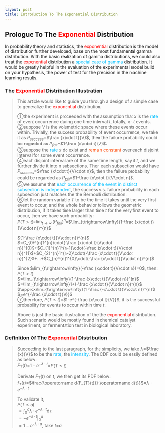```yaml
---
layout: post
title: Introduction To The Exponential Distribution
---
```


## Prologue To The <font color="Red">Exponential</font> Distribution
<p class="message">
In probability theory and statistics, the <font color="Red">exponential</font> distribution is the model of distribution further developed, base on the most fundamental gamma distribution.  
With the basic realization of gamma distributions, we could also treat the <font color="Red">exponential</font> distribution a <font color="DeepSkyBlue">special case of gamma</font> distribution.  
It would be greatly helpful in the evaluation of the experimental model build on your hypothesis, the power of test for the precision in the machine learning results.   
</p>

### The <font color="Red">Exponential</font> Distribution Illustration
>This article would like to guide you through a design of a simple case to generalize the <font color="Red">exponential</font> distribution.  
>
>&#10112;the experiment is proceeded with the assumption that $x$ is the <font color="DeepSkyBlue">rate</font> of event occurrence during one time interval $t$, totally, $x\cdot t$ events.  
>&#10113;suppose $V$ is the volumetric space where these events occur within.  Trivially, the success probability of event occurrence, we take it as $P_{success}$=$\frac {x\cdot t}{V}$, then the failure probability could be regarded as $P_{fail}$=$1-\frac {x\cdot t}{V}$.  
>&#10114;suppose the <font color="DeepSkyBlue">rate</font> $x$ do exist and <font color="OrangeRed">remain constant</font> over each disjoint interval for some event occurrence.  
>&#10115;each disjoint interval are of the same time length, say it $t$, and we further divide it into n subsections.  Then each subsection would have $P_{success}$=$\frac {x\cdot t}{V\cdot n}$, then the failure probability could be regarded as $P_{fail}$=$1-\frac {x\cdot t}{V\cdot n}$.  
>&#10116;we assume that <font color="DeepSkyBlue">each occurrence of the event in distinct subsection is independent</font>, the success v.s. failure probability in each subsection just matches the the Bernoulli distribution.  
>&#10117;let the random variable $T$ to be the time it takes until the very first event to occur, and the whole behavior follows the geometric distribution, if it takes time larger than time $t$ for the very first event to occur, then we have such probability:  
>$P(T>t)$=$\lim_{t\rightarrow\infty}(P_{fail})^{n}$=$\lim_{t\rightarrow\infty}(1-\frac {x\cdot t}{V\cdot n})^{n}$  
>
>$(1-\frac {x\cdot t}{V\cdot n})^{n}$  
>$=C_{0}^{n}1^{n}\cdot(-\frac {x\cdot t}{V\cdot n})^{0}$+$C_{1}^{n}1^{n-1}\cdot(-\frac {x\cdot t}{V\cdot n})^{1}$+$C_{2}^{n}1^{n-2}\cdot(-\frac {x\cdot t}{V\cdot n})^{2}$+...+$C_{n}^{n}1^{0}\cdot(-\frac {x\cdot t}{V\cdot n})^{n}$  
>
>Since $\lim_{t\rightarrow\infty}(-\frac {x\cdot t}{V\cdot n})=0$, then:  
>$P(T>t)$  
>$=\lim_{t\rightarrow\infty}(1-\frac {x\cdot t}{V\cdot n})^{n}$  
>$=\lim_{t\rightarrow\infty}1+(-\frac {x\cdot t}{V\cdot n})^{n}$  
>$\approx\lim_{t\rightarrow\infty}(1+\frac {-x\cdot t}{V\cdot n})^{n}$  
>$=e^{-\frac {x\cdot t}{V}}$  
>&#10118;therefore, $P(T\le t)$=$1-e^{-\frac {x\cdot t}{V}}$, it is the successful probability for events to occur within time $t$.  
>
>Above is just the basic illustration of the the <font color="Red">exponential</font> distribution.  Such scenario would be mostly found in chemical catalyst experiment, or fermentation test in biological laboratory.  

### Definition Of The <font color="Red">Exponential</font> Distribution
>Succeeding to the last paragraph, for the simplicity, we take $\lambda$=$\frac {x}{V}$ to be the <font color="DeepSkyBlue">rate</font>, the <font color="DeepSkyBlue">intensity</font>.  The CDF could be easily defined as below:  
>$F_{T}(t)$=$1-e^{-\lambda\cdot t}$=$P(T\le t)$  
>
>Derivate $F_{T}(t)$ on $t$, we then get its PDF below:  
>$f_{T}(t)$=$\frac{\operatorname d{F_{T}(t)}}{\operatorname d{t}}$=$\lambda\cdot e^{-\lambda\cdot t}$  
>
>To validate it,  
>$P(T\le a)$  
>$=\int_{0}^{a}\lambda\cdot e^{-\lambda\cdot t}\operatorname dt$  
>$=-e^{-\lambda\cdot t}\vert_{0}^{a}$  
>$=1-e^{-\lambda\cdot a}$, take $t$=$a$  

<!-- Γ -->
<!-- \frac{\Gamma(k + n)}{\Gamma(n)} \frac{1}{r^k}  -->
<!-- \mbox{\large$\vert$}\nolimits_0^\infty -->
<!-- \vert_0^\infty -->
<!-- &prime; ′ -->
<!-- &Prime; ″ -->
<!-- \overline{X_n} -->
<!-- \frac{{\overline {X_n}}-\mu}{S/\sqrt n} -->
<!-- \lim_{t\rightarrow\infty} -->

<!-- Notes -->
<!-- <font color="OrangeRed">items, verb, to make it the focus</font> -->
<!-- <font color="Red">KKT</font> -->
<!-- <font color="Red">SMO heuristics</font> -->
<!-- <font color="Red">F</font> distribution -->
<!-- <font color="Red">t</font> distribution -->
<!-- <font color="DeepSkyBlue">suggested item, soft item</font> -->
<!-- <font color="RoyalBlue">old alpha</font> -->
<!-- <font color="Green">new alpha</font> -->

<!-- <font color="DeepPink">positive conclusion, finding</font> -->
<!-- <font color="RosyBrown">negative conclusion, finding</font> -->

<!-- <font color="#00ADAD">policy</font> -->
<!-- <font color="#6100A8">full observable</font> -->
<!-- <font color="#FFAC12">partial observable</font> -->
<!-- <font color="#EB00EB">stochastic</font> -->
<!-- <font color="#8400E6">state transition</font> -->
<!-- <font color="#D600D6">discount factor gamma $\gamma$</font> -->
<!-- <font color="#D600D6">$V(S)$</font> -->
<!-- <font color="#9300FF">immediate reward R(S)</font> -->

<!-- https://www.medcalc.org/manual/gamma_distribution_functions.php -->
<!-- https://www.statlect.com/probability-distributions/student-t-distribution#hid5 -->